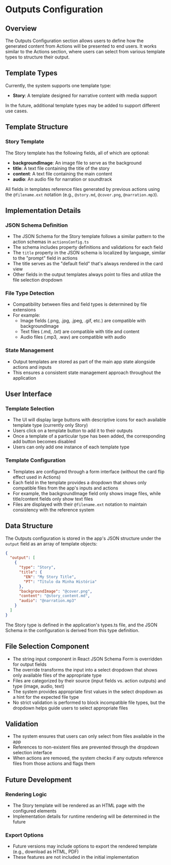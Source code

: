 # Outputs Configuration

## Overview

The Outputs Configuration section allows users to define how the generated content from Actions will be presented to end users. It works similar to the Actions section, where users can select from various template types to structure their output.

## Template Types

Currently, the system supports one template type:

- **Story**: A template designed for narrative content with media support

In the future, additional template types may be added to support different use cases.

## Template Structure

### Story Template

The Story template has the following fields, all of which are optional:

- **backgroundImage**: An image file to serve as the background
- **title**: A text file containing the title of the story
- **content**: A text file containing the main content
- **audio**: An audio file for narration or soundtrack

All fields in templates reference files generated by previous actions using the `@filename.ext` notation (e.g., `@story.md`, `@cover.png`, `@narration.mp3`).

## Implementation Details

### JSON Schema Definition

- The JSON Schema for the Story template follows a similar pattern to the action schemas in `actionsConfig.ts`
- The schema includes property definitions and validations for each field
- The `title` property in the JSON schema is localized by language, similar to the "prompt" field in actions
- The title serves as the "default field" that's always rendered in the card view
- Other fields in the output templates always point to files and utilize the file selection dropdown

### File Type Detection

- Compatibility between files and field types is determined by file extensions
- For example:
  - Image fields (.png, .jpg, .jpeg, .gif, etc.) are compatible with backgroundImage
  - Text files (.md, .txt) are compatible with title and content
  - Audio files (.mp3, .wav) are compatible with audio

### State Management

- Output templates are stored as part of the main app state alongside actions and inputs
- This ensures a consistent state management approach throughout the application

## User Interface

### Template Selection

- The UI will display large buttons with descriptive icons for each available template type (currently only Story)
- Users click on a template button to add it to their outputs
- Once a template of a particular type has been added, the corresponding add button becomes disabled
- Users can only add one instance of each template type

### Template Configuration

- Templates are configured through a form interface (without the card flip effect used in Actions)
- Each field in the template provides a dropdown that shows only compatible files from the app's inputs and actions
- For example, the backgroundImage field only shows image files, while title/content fields only show text files
- Files are displayed with their `@filename.ext` notation to maintain consistency with the reference system

## Data Structure

The Outputs configuration is stored in the app's JSON structure under the `output` field as an array of template objects:

```json
{
  "output": [
    {
      "type": "Story",
      "title": {
        "EN": "My Story Title",
        "PT": "Título da Minha História"
      },
      "backgroundImage": "@cover.png",
      "content": "@story_content.md",
      "audio": "@narration.mp3"
    }
  ]
}
```

The Story type is defined in the application's types.ts file, and the JSON Schema in the configuration is derived from this type definition.

## File Selection Component

- The string input component in React JSON Schema Form is overridden for output fields
- The override transforms the input into a select dropdown that shows only available files of the appropriate type
- Files are categorized by their source (input fields vs. action outputs) and type (image, audio, text)
- The system provides appropriate first values in the select dropdown as a hint for the expected file type
- No strict validation is performed to block incompatible file types, but the dropdown helps guide users to select appropriate files

## Validation

- The system ensures that users can only select from files available in the app
- References to non-existent files are prevented through the dropdown selection interface
- When actions are removed, the system checks if any outputs reference files from those actions and flags them

## Future Development

### Rendering Logic
- The Story template will be rendered as an HTML page with the configured elements
- Implementation details for runtime rendering will be determined in the future

### Export Options
- Future versions may include options to export the rendered template (e.g., download as HTML, PDF)
- These features are not included in the initial implementation 